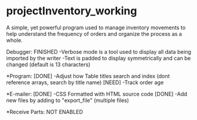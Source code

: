 # projectInventory_working

A simple, yet powerful program used to manage inventory movements to help understand the frequency of orders and organize the
process as a whole.


Debugger: FINISHED
-Verbose mode is a tool used to display all data being imported by the writer
-Text is padded to display symmetrically and can be changed (default is 13 characters)

*Program:
[DONE]					-Adjust how Table titles search and index (dont reference 
						arrays, search by title name)
[NEED]					-Track order age

*E-mailer:
[DONE]					-CSS Formatted with HTML source code
[DONE]					-Add new files by adding to "export_file" (multiple files)


*Receive Parts: NOT ENABLED